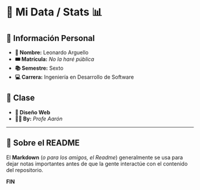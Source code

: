 # 🌟 Mi Data / Stats 📊

## 📌 Información Personal
- **👤 Nombre:** Leonardo Arguello  
- **🎟️ Matrícula:** *No la haré pública*  
- **📚 Semestre:** Sexto  
- **💻 Carrera:** Ingeniería en Desarrollo de Software  

## 📖 Clase  
- **🎨 Diseño Web**  
- **👨‍🏫 By:** *Profe Aarón*  

---

## 📜 Sobre el README  
El **Markdown** (*o para los amigos, el Readme*) generalmente se usa para dejar notas importantes antes de que la gente interactúe con el contenido del repositorio.  

**FIN**
